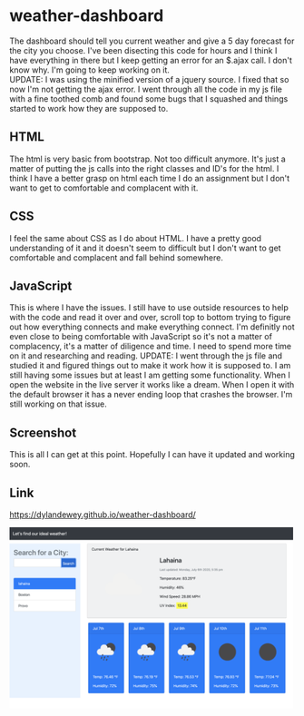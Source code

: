 # weather-dashboard
The dashboard should tell you current weather and give a 5 day forecast for the city you choose.  I've been disecting this code for hours and I think I have everything in there but I keep getting an error for an $.ajax call.  I don't know why.  I'm going to keep working on it.  
UPDATE: I was using the minified version of a jquery source.  I fixed that so now I'm not getting the ajax error.  I went through all the code in my js file with a fine toothed comb and found some bugs that I squashed and things started to work how they are supposed to.  
## HTML
The html is very basic from bootstrap.  Not too difficult anymore.  It's just a matter of putting the js calls into the right classes and ID's for the html.  I think I have a better grasp on html each time I do an assignment but I don't want to get to comfortable and complacent with it.  
## CSS
I feel the same about CSS as I do about HTML.  I have a pretty good understanding of it and it doesn't seem to difficult but I don't want to get comfortable and complacent and fall behind somewhere.
## JavaScript
This is where I have the issues.  I still have to use outside resources to help with the code and read it over and over, scroll top to bottom trying to figure out how everything connects and make everything connect.  I'm definitly not even close to being comfortable with JavaScript so it's not a matter of complacency, it's a matter of diligence and time.  I need to spend more time on it and researching and reading.
UPDATE: I went through the js file and studied it and figured things out to make it work how it is supposed to.  I am still having some issues but at least I am getting some functionality.  When I open the website in the live server it works like a dream.  When I open it with the default browser it has a never ending loop that crashes the browser.  I'm still working on that issue.   
## Screenshot
This is all I can get at this point.  Hopefully I can have it updated and working soon.  
## Link
https://dylandewey.github.io/weather-dashboard/

<img alt="weather-dashboard" src="assets/weather.png" width="500">

